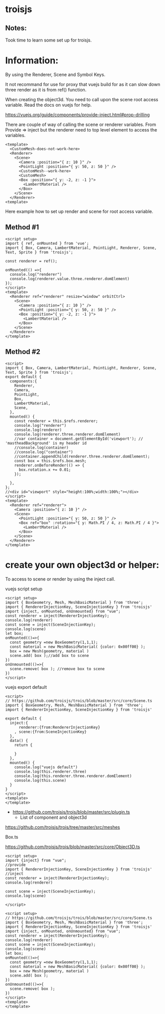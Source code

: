 # troisjs

## Notes:
  Took time to learn some set up for troisjs.

# Information:
  By using the Renderer, Scene and Symbol Keys.

  It not recommand for use for proxy that vuejs build for as it can slow down three render as it is from ref() function.

  When creating the object3d. You need to call upon the scene root access variable. Read the docs on vuejs for help.

  https://vuejs.org/guide/components/provide-inject.html#prop-drilling

  There are couple of way of calling the scene or renderer variables. From Provide => inject but the renderer need to top level element to access the variables.

```vue
<template>
  <CustomMesh-does-not-work-here>
  <Renderer>
    <Scene>
      <Camera :position="{ z: 10 }" />
      <PointLight :position="{ y: 50, z: 50 }" />
      <CustomMesh--work-here>
      <CustomMesh>
      <Box :position="{ y: -2, z: -1 }">
        <LambertMaterial />
      </Box>
    </Scene>
  </Renderer>
<template>
```

  Here example how to set up render and scene for root access variable.

## Method #1
```vue
<script setup>
import { ref, onMounted } from 'vue';
import { Box, Camera, LambertMaterial, PointLight, Renderer, Scene, Text, Sprite } from 'troisjs';

const renderer = ref();

onMounted(() =>{
  console.log("renderer")
  console.log(renderer.value.three.renderer.domElement)
});
</script>
<template>
  <Renderer ref="renderer" resize="window" orbitCtrl>
    <Scene>
      <Camera :position="{ z: 10 }" />
      <PointLight :position="{ y: 50, z: 50 }" />
      <Box :position="{ y: -2, z: -1 }">
        <LambertMaterial />
      </Box>
    </Scene>
  </Renderer>
</template>
```

## Method #2
```vue
<script>
import { Box, Camera, LambertMaterial, PointLight, Renderer, Scene, Text, Sprite } from 'troisjs';
export default {
  components:{
    Renderer,
    Camera,
    PointLight,
    Box,
    LambertMaterial,
    Scene,
  },
  mounted() {
    const renderer = this.$refs.renderer;
    console.log("renderer")
    console.log(renderer)
    console.log(renderer.three.renderer.domElement)
    //var container = document.getElementById('viewport'); // 'mastheadBackground' is my header id
    //console.log(container)
    //console.log("container")
    //container.appendChild(renderer.three.renderer.domElement);
    const box = this.$refs.box.mesh;
    renderer.onBeforeRender(() => {
      box.rotation.x += 0.01;
    });
    
  },
};
//<div id="viewport" style="height:100%;width:100%;"></div>
</script>
<template>
  <Renderer ref="renderer">
    <Camera :position="{ z: 10 }" />
    <Scene>
      <PointLight :position="{ y: 50, z: 50 }" />
      <Box ref="box" :rotation="{ y: Math.PI / 4, z: Math.PI / 4 }">
        <LambertMaterial />
      </Box>
    </Scene>
  </Renderer>
</template>
```
# create your own object3d or helper:
  To access to scene or render by using the inject call.

vuejs script setup
```vue
<script setup>
import { BoxGeometry, Mesh, MeshBasicMaterial } from 'three';
import { RendererInjectionKey, SceneInjectionKey } from 'troisjs'
import {inject, onMounted, onUnmounted} from "vue";
const renderer = inject(RendererInjectionKey);
console.log(renderer)
const scene = inject(SceneInjectionKey);
console.log(scene)
let box;
onMounted(()=>{
  const geometry =new BoxGeometry(1,1,1);
  const material = new MeshBasicMaterial( {color: 0x00ff00} );
  box = new Mesh(geometry, material )
  scene.add( box );//add box to scene
})
onUnmounted(()=>{
  scene.remove( box ); //remove box to scene
})
</script>
```
vuejs export default
```vue
<script>
// https://github.com/troisjs/trois/blob/master/src/core/Scene.ts
import { BoxGeometry, Mesh, MeshBasicMaterial } from 'three';
import { RendererInjectionKey, SceneInjectionKey } from 'troisjs'

export default {
  inject:{
      renderer:{from:RendererInjectionKey}
    , scene:{from:SceneInjectionKey}
  },
  data() {
    return {
      
    }
  },
  mounted() {
    console.log("vuejs default")
    console.log(this.renderer.three)
    console.log(this.renderer.three.renderer.domElement)
    console.log(this.scene)
  }
}
</script>
<template>
</template>
```







- https://github.com/troisjs/trois/blob/master/src/plugin.ts
  - List of component and object3d


https://github.com/troisjs/trois/tree/master/src/meshes

Box.ts

https://github.com/troisjs/trois/blob/master/src/core/Object3D.ts

```vue
<script setup>
import {inject} from "vue";
//provide
import { RendererInjectionKey, SceneInjectionKey } from 'troisjs'
//inject
const renderer = inject(RendererInjectionKey);
console.log(renderer)

const scene = inject(SceneInjectionKey);
console.log(scene)

</script>
```


```vue
<script setup>
// https://github.com/troisjs/trois/blob/master/src/core/Scene.ts
import { BoxGeometry, Mesh, MeshBasicMaterial } from 'three';
import { RendererInjectionKey, SceneInjectionKey } from 'troisjs'
import {inject, onMounted, onUnmounted} from "vue";
const renderer = inject(RendererInjectionKey);
console.log(renderer)
const scene = inject(SceneInjectionKey);
console.log(scene)
let box;
onMounted(()=>{
  const geometry =new BoxGeometry(1,1,1);
  const material = new MeshBasicMaterial( {color: 0x00ff00} );
  box = new Mesh(geometry, material )
  scene.add( box );
})
onUnmounted(()=>{
  scene.remove( box );
})
</script>
<template>
</template>
```

```
```

```
```

```
```